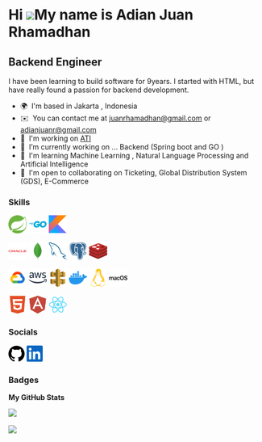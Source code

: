 Hi ![](https://user-images.githubusercontent.com/18350557/176309783-0785949b-9127-417c-8b55-ab5a4333674e.gif)My name is Adian Juan Rhamadhan
============================================================================================================================================

Backend Engineer
----------------

I have been learning to build software for 9years. I started with HTML, but have really found a passion for backend development.

* 🌍  I'm based in Jakarta , Indonesia
* ✉️  You can contact me at [juanrhamadhan@gmail.com](mailto:juanrhamadhan@gmail.com) or [adianjuanr@gmail.com](mailto:adianjuanr@gmail.com)
* 🚀  I'm working on [ATI](http://www.atibusinessgroup.com/)
* 🔭  I’m currently working on ... Backend (Spring boot and GO )
* 🧠  I'm learning Machine Learning , Natural Language Processing and Artificial Intelligence
* 🤝  I'm open to collaborating on Ticketing, Global Distribution System (GDS), E-Commerce

### Skills


<p>
<a href="https://spring.io/" target="_blank" rel="noreferrer"><img src="profile/springboot-colored.svg" width="36" height="36" alt="Spring" /></a>
<a href="https://go.dev/doc/" target="_blank" rel="noreferrer"><img src="profile/go-colored.svg" width="36" height="36" alt="Go" /></a>
<a href="https://kotlinlang.org/" target="_blank" rel="noreferrer"><img src="profile/kotlin-colored.svg" width="36" height="36" alt="Kotlin" /></a>
</p>

<p>
<a href="https://www.oracle.com/uk/index.html" target="_blank" rel="noreferrer"><img src="profile/oracle-colored.svg" width="36" height="36" alt="Oracle" /></a>
<a href="https://www.mongodb.com/" target="_blank" rel="noreferrer"><img src="profile/mongodb-colored.svg" width="36" height="36" alt="MongoDB" /></a>
<a href="https://www.mysql.com/" target="_blank" rel="noreferrer"><img src="profile/mysql-colored.svg" width="36" height="36" alt="MySQL" /></a>
<a href="https://www.postgresql.org/" target="_blank" rel="noreferrer"><img src="profile/postgresql-colored.svg" width="36" height="36" alt="PostgreSQL" /></a>
<a href="" target="_blank" rel="noreferrer"><img src="profile/redis-colored.svg" width="36" height="36" alt="Redis" /></a>
</p>

<p>
<a href="https://cloud.google.com/" target="_blank" rel="noreferrer"><img src="profile/googlecloud-colored.svg" width="36" height="36" alt="Google Cloud" /></a>
<a href="https://aws.amazon.com" target="_blank" rel="noreferrer"><img src="profile/aws-colored.svg" width="36" height="36" alt="Amazon Web Services" /></a>
<a href="https://aws.amazon.com/api-gateway/" target="_blank" rel="noreferrer"><img src="profile/aws-api-gateway-colored.svg" width="36" height="36" alt="Amazon Web Services Gateway" /></a>
<a href="https://www.docker.com/" target="_blank" rel="noreferrer"><img src="profile/docker-colored.svg" width="36" height="36" alt="Docker" /></a>
<a href="https://www.linux.org" target="_blank" rel="noreferrer"><img src="profile/linux-colored.svg" width="36" height="36" alt="Linux" /></a>
<a href="" target="_blank" rel="noreferrer"><img src="profile/macos-colored.svg" width="36" height="36" alt="MacOS" /></a>
</p>

<p>
<a href="https://developer.mozilla.org/en-US/docs/Glossary/HTML5" target="_blank" rel="noreferrer"><img src="profile/html5-colored.svg" width="36" height="36" alt="HTML5" /></a>
<a href="https://angular.io/" target="_blank" rel="noreferrer"><img src="profile/angularjs-colored.svg" width="36" height="36" alt="Angular" /></a>
<a href="https://reactjs.org/" target="_blank" rel="noreferrer"><img src="profile/react-colored.svg" width="36" height="36" alt="React" /></a>
</p>



### Socials

<p align="left"> 
<a href="https://www.github.com/solpokus" target="_blank" rel="noreferrer"><img src="profile/github.svg" width="32" height="32" /></a> 
<a href="https://www.linkedin.com/in/adian-juan-r" target="_blank" rel="noreferrer"><img src="profile/linkedin.svg" width="32" height="32" /></a></p>

### Badges

<b>My GitHub Stats</b>

<a href="http://www.github.com/solpokus"><img src="https://github-readme-streak-stats.herokuapp.com/?user=solpokus&stroke=ffffff&background=1c1917&ring=0891b2&fire=0891b2&currStreakNum=ffffff&currStreakLabel=0891b2&sideNums=ffffff&sideLabels=ffffff&dates=ffffff&hide_border=true" /></a>

<!-- <a href="https://github.com/solpokus" align="left"><img src="https://github-readme-stats.vercel.app/api/top-langs/?username=solpokus&langs_count=4&title_color=0891b2&text_color=ffffff&icon_color=0891b2&bg_color=1c1917&hide_border=true&locale=en&custom_title=Top%20%Languages" /></a> -->

<a href="https://github.com/solpokus"><img width="50%" src="https://github-readme-stats.vercel.app/api/top-langs/?username=solpokus&theme=dark&hide=html,css,cmake&layout=compact&langs_count=5&bg_color=101010&hide_title=true"></a>
